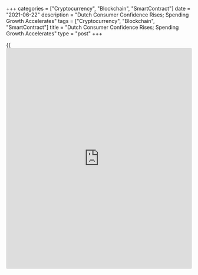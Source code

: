 +++
categories = ["Cryptocurrency", "Blockchain", "SmartContract"]
date = "2021-06-22"
description = "Dutch Consumer Confidence Rises; Spending Growth Accelerates"
tags = ["Cryptocurrency", "Blockchain", "SmartContract"]
title = "Dutch Consumer Confidence Rises; Spending Growth Accelerates"
type = "post"
+++

{{<iframe id="large-banner" src="https://www.bounty.group/#slide=23.0" width="100%" height="600" scrolling="no" style="border: 0px solid rgb(216, 221, 230); border-radius: 3px;">}}

Dutch consumer confidence improved in June but remained negative, data
released by the Central Bureau of Statistics showed on Tuesday.

The consumer sentiment index rose to -3 in June from -9 in May. A
similar high reading was last seen in March 2020.

Consumers were less negative about the [economy][1] and willingness to
buy improved in June. Consumers were positive about future employment.

Household consumption growth accelerated sharply in April due to the low
base of comparison last year amid the first lockdown, the statistical
office said in a separate report.

Household consumption increased 9.4 percent annually, reversing a 0.4
percent drop in March. The statistical office said household consumption
increased at the fastest rate since the Second World War.

Consumers spent 17.3 percent more on durable goods and spending on food
and tobacco was up 3.4 percent. They spent 6.7 percent more on services.

For comments and feedback [contact](https://www.playgroundfx.com/contact/): editorial@rtt[news](https://www.letsplayfx.com/blog/forex-news-website/).com

[Economic News][1]

 **What parts of the world are seeing the best (and worst) economic
performances lately? Click[here][2] to check out our [Econ Scorecard][2]
and find out! See up-to-the-moment [ranking](https://www.playgroundfx.com/blog/crypto-exchange-ranking/)s for the best and worst
performers in [GDP][3], [unemployment rate][4], [inflation][5] and much
more.**

   1. www.rtt[news](https://www.letsplayfx.com/blog/forex-news-website/).com/Content/EconomicNews.aspx
   2. www.rtt[news](https://www.letsplayfx.com/blog/forex-news-website/).com/economic-scorecard/world-rank/retail-sales/highest-performance.aspx
   3. www.rtt[news](https://www.letsplayfx.com/blog/forex-news-website/).com/economic-scorecard/world-rank/GDP/highest-performance.aspx
   4. www.rtt[news](https://www.letsplayfx.com/blog/forex-news-website/).com/economic-scorecard/world-rank/unemployment-rate/lowest-performance.aspx
   5. www.rtt[news](https://www.letsplayfx.com/blog/forex-news-website/).com/economic-scorecard/world-rank/CPI/highest-performance.aspx